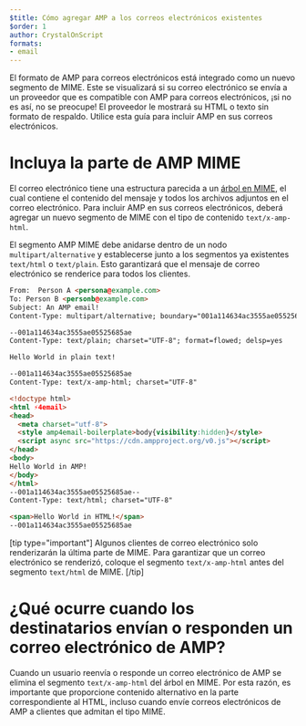 ```yaml
---
$title: Cómo agregar AMP a los correos electrónicos existentes
$order: 1
author: CrystalOnScript
formats:
- email
---
```


El formato de AMP para correos electrónicos está integrado como un nuevo segmento de MIME. Este se visualizará si su correo electrónico se envía a un proveedor que es compatible con AMP para correos electrónicos, ¡si no es así, no se preocupe! El proveedor le mostrará su HTML o texto sin formato de respaldo. Utilice esta guía para incluir AMP en sus correos electrónicos.

# Incluya la parte de AMP MIME

El correo electrónico tiene una estructura parecida a un [árbol en MIME](https://en.wikipedia.org/wiki/MIME), el cual contiene el contenido del mensaje y todos los archivos adjuntos en el correo electrónico. Para incluir AMP en sus correos electrónicos, deberá agregar un nuevo segmento de MIME con el tipo de contenido `text/x-amp-html`.

El segmento AMP MIME debe anidarse dentro de un nodo `multipart/alternative` y establecerse junto a los segmentos ya existentes `text/html` o `text/plain`. Esto garantizará que el mensaje de correo electrónico se renderice para todos los clientes.

```html
From:  Person A <persona@example.com>
To: Person B <personb@example.com>
Subject: An AMP email!
Content-Type: multipart/alternative; boundary="001a114634ac3555ae05525685ae"

--001a114634ac3555ae05525685ae
Content-Type: text/plain; charset="UTF-8"; format=flowed; delsp=yes

Hello World in plain text!

--001a114634ac3555ae05525685ae
Content-Type: text/x-amp-html; charset="UTF-8"

<!doctype html>
<html ⚡4email>
<head>
  <meta charset="utf-8">
  <style amp4email-boilerplate>body{visibility:hidden}</style>
  <script async src="https://cdn.ampproject.org/v0.js"></script>
</head>
<body>
Hello World in AMP!
</body>
</html>
--001a114634ac3555ae05525685ae--
Content-Type: text/html; charset="UTF-8"

<span>Hello World in HTML!</span>
--001a114634ac3555ae05525685ae
```

[tip type="important"] Algunos clientes de correo electrónico solo renderizarán la última parte de MIME. Para garantizar que un correo electrónico se renderizó, coloque el segmento `text/x-amp-html` antes del segmento `text/html` de MIME. [/tip]

# ¿Qué ocurre cuando los destinatarios envían o responden un correo electrónico de AMP?

Cuando un usuario reenvía o responde un correo electrónico de AMP se elimina el segmento `text/x-amp-html` del árbol en MIME. Por esta razón, es importante que proporcione contenido alternativo en la parte correspondiente al HTML, incluso cuando envíe correos electrónicos de AMP a clientes que admitan el tipo MIME.
